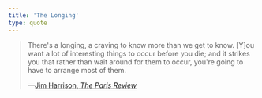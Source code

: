 ```yaml
---
title: 'The Longing'
type: quote
---
```


<blockquote>
  <p>There's a longing, a craving to know more than we get to know. [Y]ou want a lot of interesting things to occur before you die; and it strikes you that rather than wait around for them to occur, you're going to have to arrange most of them.</p>
  <p class="cite">—<a href="https://www.theparisreview.org/interviews/2511/jim-harrison-the-art-of-fiction-no-104-jim-harrison">Jim Harrison, <em>The Paris Review</em></a></p>
</blockquote>
